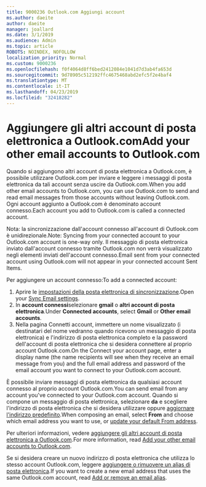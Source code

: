 ```yaml
---
title: 9000236 Outlook.com Aggiungi account
ms.author: daeite
author: daeite
manager: joallard
ms.date: 3/1/2019
ms.audience: Admin
ms.topic: article
ROBOTS: NOINDEX, NOFOLLOW
localization_priority: Normal
ms.custom: 9000236
ms.openlocfilehash: f0f4064d8ff6bed2412084e1041d7d3ab4fa653d
ms.sourcegitcommit: 9d78905c512192ffc4675468abd2efc5f2e4baf4
ms.translationtype: MT
ms.contentlocale: it-IT
ms.lasthandoff: 04/23/2019
ms.locfileid: "32418282"
---
```

# <a name="add-your-other-email-accounts-to-outlookcom"></a><span data-ttu-id="1aa7c-102">Aggiungere gli altri account di posta elettronica a Outlook.com</span><span class="sxs-lookup"><span data-stu-id="1aa7c-102">Add your other email accounts to Outlook.com</span></span>

<span data-ttu-id="1aa7c-103">Quando si aggiungono altri account di posta elettronica a Outlook.com, è possibile utilizzare Outlook.com per inviare e leggere i messaggi di posta elettronica da tali account senza uscire da Outlook.com.</span><span class="sxs-lookup"><span data-stu-id="1aa7c-103">When you add other email accounts to Outlook.com, you can use Outlook.com to send and read email messages from those accounts without leaving Outlook.com.</span></span> <span data-ttu-id="1aa7c-104">Ogni account aggiunto a Outlook.com è denominato account connesso.</span><span class="sxs-lookup"><span data-stu-id="1aa7c-104">Each account you add to Outlook.com is called a connected account.</span></span>

<span data-ttu-id="1aa7c-105">Nota: la sincronizzazione dall'account connesso all'account di Outlook.com è unidirezionale.</span><span class="sxs-lookup"><span data-stu-id="1aa7c-105">Note: Syncing from your connected account to your Outlook.com account is one-way only.</span></span> <span data-ttu-id="1aa7c-106">Il messaggio di posta elettronica inviato dall'account connesso tramite Outlook.com non verrà visualizzato negli elementi inviati dell'account connesso.</span><span class="sxs-lookup"><span data-stu-id="1aa7c-106">Email sent from your connected account using Outlook.com will not appear in your connected account Sent Items.</span></span>

<span data-ttu-id="1aa7c-107">Per aggiungere un account connesso:</span><span class="sxs-lookup"><span data-stu-id="1aa7c-107">To add a connected account:</span></span>

1. <span data-ttu-id="1aa7c-108">Aprire le [impostazioni della posta elettronica di sincronizzazione](https://go.microsoft.com/fwlink/?linkid=875264).</span><span class="sxs-lookup"><span data-stu-id="1aa7c-108">Open your [Sync Email settings](https://go.microsoft.com/fwlink/?linkid=875264).</span></span>
2. <span data-ttu-id="1aa7c-109">In **account connessi**selezionare **gmail** o **altri account di posta elettronica**.</span><span class="sxs-lookup"><span data-stu-id="1aa7c-109">Under **Connected accounts**, select **Gmail** or **Other email accounts**.</span></span>
3. <span data-ttu-id="1aa7c-110">Nella pagina Connetti account, immettere un nome visualizzato (i destinatari del nome vedranno quando ricevono un messaggio di posta elettronica) e l'indirizzo di posta elettronica completo e la password dell'account di posta elettronica che si desidera connettere al proprio account Outlook.com.</span><span class="sxs-lookup"><span data-stu-id="1aa7c-110">On the Connect your account page, enter a display name (the name recipients will see when they receive an email message from you) and the full email address and password of the email account you want to connect to your Outlook.com account.</span></span>

<span data-ttu-id="1aa7c-111">È possibile inviare messaggi di posta elettronica da qualsiasi account connesso al proprio account Outlook.com.</span><span class="sxs-lookup"><span data-stu-id="1aa7c-111">You can send email from any account you've connected to your Outlook.com account.</span></span> <span data-ttu-id="1aa7c-112">Quando si compone un messaggio di posta elettronica, selezionare **da** e scegliere l'indirizzo di posta elettronica che si desidera utilizzare oppure [aggiornare l'indirizzo predefinito](https://go.microsoft.com/fwlink/?linkid=875264).</span><span class="sxs-lookup"><span data-stu-id="1aa7c-112">When composing an email, select **From** and choose which email address you want to use, or [update your default From address](https://go.microsoft.com/fwlink/?linkid=875264).</span></span>

<span data-ttu-id="1aa7c-113">Per ulteriori informazioni, vedere [aggiungere gli altri account di posta elettronica a Outlook.com](https://support.office.com/article/c5224df4-5885-4e79-91ba-523aa743f0ba).</span><span class="sxs-lookup"><span data-stu-id="1aa7c-113">For more information, read [Add your other email accounts to Outlook.com](https://support.office.com/article/c5224df4-5885-4e79-91ba-523aa743f0ba).</span></span>

<span data-ttu-id="1aa7c-114">Se si desidera creare un nuovo indirizzo di posta elettronica che utilizza lo stesso account Outlook.com, leggere [aggiungere o rimuovere un alias di posta elettronica](https://support.office.com/article/459b1989-356d-40fa-a689-8f285b13f1f2).</span><span class="sxs-lookup"><span data-stu-id="1aa7c-114">If you want to create a new email address that uses the same Outlook.com account, read [Add or remove an email alias](https://support.office.com/article/459b1989-356d-40fa-a689-8f285b13f1f2).</span></span>
